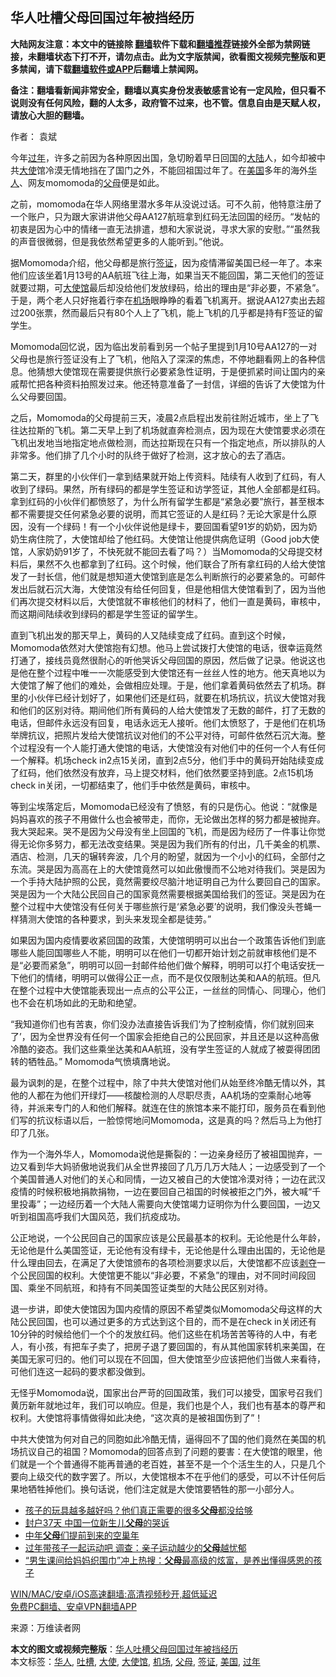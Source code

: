  <h2>华人吐槽父母回国过年被挡经历</h2> <p class="notice"><b>大陆网友注意：本文中的链接除 <a href="https://github.com/bannedbook/fanqiang" >翻墙</a>软件下载和<a href="https://github.com/killgcd/justmysocks/blob/master/README.md">翻墙推荐</a>链接外全部为禁网链接，未翻墙状态下打不开，请勿点击。此为文字版禁闻，欲看图文视频完整版和更多禁闻，请下载<a href="https://github.com/bannedbook/fanqiang">翻墙软件或APP</a>后翻墙上禁闻网。</p><p>备注：翻墙看新闻非常安全，翻墙以真实身份发表敏感言论有一定风险，但只看不说则没有任何风险，翻的人太多，政府管不过来，也不管。信息自由是天赋人权，请放心大胆的翻墙。</b></p>  <div class="entry"> <p>作者： 袁斌</p> <p>今年<a href="https://www.bannedbook.org/bnews/tag/%E8%BF%87%E5%B9%B4/" class="st_tag internal_tag" rel="tag" title="标签 过年 下的日志">过年</a>，许多之前因为各种原因出国，急切盼着早日回国的<span class='wp_keywordlink_affiliate'><a href="https://www.bannedbook.org/" title="大陆" target="_blank">大陆</a></span>人，如今却被中共<a href="https://www.bannedbook.org/bnews/tag/%E5%A4%A7%E4%BD%BF/" class="st_tag internal_tag" rel="tag" title="标签 大使 下的日志">大使</a>馆冷漠无情地挡在了国门之外，不能回祖国过年了。在<a href="https://www.bannedbook.org/bnews/tag/%e7%be%8e%e5%9b%bd/" class="st_tag internal_tag" rel="tag" title="标签 美国 下的日志">美国</a>多年的海外<a href="https://www.bannedbook.org/bnews/tag/%e5%8d%8e%e4%ba%ba/" class="st_tag internal_tag" rel="tag" title="标签 华人 下的日志">华人</a>、网友momomoda的<a href="https://www.bannedbook.org/bnews/tag/%e7%88%b6%e6%af%8d/" class="st_tag internal_tag" rel="tag" title="标签 父母 下的日志">父母</a>便是如此。</p> <p>之前，momomoda在华人网络里潜水多年从没说过话。可不久前，他特意注册了一个账户，只为跟大家讲讲他父母AA127航班拿到红码无法回国的经历。“发帖的初衷是因为心中的情绪一直无法排遣，想和大家说说，寻求大家的安慰。”“虽然我的声音很微弱，但是我依然希望更多的人能听到。”他说。</p> <p>据Momomoda介绍，他父母都是旅行<a href="https://www.bannedbook.org/bnews/tag/%e7%ad%be%e8%af%81/" class="st_tag internal_tag" rel="tag" title="标签 签证 下的日志">签证</a>，因为疫情滞留美国已经一年了。本来他们应该坐着1月13号的AA航班飞往上海，如果当天不能回国，第二天他们的签证就要过期，可<a href="https://www.bannedbook.org/bnews/tag/%E5%A4%A7%E4%BD%BF%E9%A6%86/" class="st_tag internal_tag" rel="tag" title="标签 大使馆 下的日志">大使馆</a>最后却没给他们发放绿码，给出的理由是‌‌“非必要，不紧急‌‌”。于是，两个老人只好拖着行李在<a href="https://www.bannedbook.org/bnews/tag/%e6%9c%ba%e5%9c%ba/" class="st_tag internal_tag" rel="tag" title="标签 机场 下的日志">机场</a>眼睁睁的看着飞机离开。据说AA127卖出去超过200张票，然而最后只有80个人上了飞机，能上飞机的几乎都是持有F签证的留学生。</p>  <p>Momomoda回忆说，因为临出发前看到另一个帖子里提到1月10号AA127的一对父母也是旅行签证没有上了飞机，他陷入了深深的焦虑，不停地翻看网上的各种信息。他猜想大使馆现在需要提供旅行必要紧急性证明，于是便抓紧时间让国内的亲戚帮忙把各种资料拍照发过来。他还特意准备了一封信，详细的告诉了大使馆为什么父母要回国。</p> <p>之后，Momomoda的父母提前三天，凌晨2点启程出发前往附近城市，坐上了飞往达拉斯的飞机。第二天早上到了机场就直奔检测点，因为现在大使馆要求必须在飞机出发地当地指定地点做检测，而达拉斯现在只有一个指定地点，所以排队的人非常多。他们排了几个小时的队终于做好了检测，这才放心的去了酒店。</p> <p>第二天，群里的小伙伴们一拿到结果就开始上传资料。陆续有人收到了红码，有人收到了绿码。果然，所有绿码的都是学生签证和访学签证，其他人全部都是红码。拿到红码的小伙伴们都愤怒了，为什么所有留学生都是‌‌“紧急必要‌‌”旅行，甚至根本都不需要提交任何紧急必要的说明，而其它签证的人是红码？无论大家是什么原因，没有一个绿码！有一个小伙伴说他是绿卡，要回国看望91岁的奶奶，因为奶奶生病住院了，大使馆却给了他红码。大使馆让他提供病危证明（Good job大使馆，人家奶奶91岁了，不快死就不能回去看了吗？）当Momomoda的父母提交材料后，果然不久也都拿到了红码。这个时候，他们联合了所有拿红码的人给大使馆发了一封长信，他们就是想知道大使馆到底是怎么判断旅行的必要紧急的。可邮件发出后就石沉大海，大使馆没有给任何回复，但是他相信大使馆看到了，因为当他们再次提交材料以后，大使馆就不审核他们的材料了，他们一直是黄码，审核中，而这期间陆续收到绿码的都是学生签证的留学生。</p> <p>直到飞机出发的那天早上，黄码的人又陆续变成了红码。直到这个时候，Momomoda依然对大使馆抱有幻想。他马上尝试拨打大使馆的电话，很幸运竟然打通了，接线员竟然很耐心的听他哭诉父母回国的原因，然后做了记录。他说这也是他在整个过程中唯一一次能感受到大使馆还有一丝丝人性的地方。他天真地以为大使馆了解了他们的难处，会做相应处理。于是，他们拿着黄码依然去了机场。群里的小伙伴已经计划好了，如果他们还是红码，就要在机场抗议，抗议大使馆对我和他们的区别对待。期间他们所有黄码的人给大使馆发了无数的邮件，打了无数的电话，但邮件永远没有回复，电话永远无人接听。他们太愤怒了，于是他们在机场举牌抗议，把照片发给大使馆抗议对他们的不公平对待，可邮件依然石沉大海。整个过程没有一个人能打通大使馆的电话，大使馆没有对他们中的任何一个人有任何一个解释。机场check in2点15关闭，直到2点5分，他们手中的黄码开始陆续变成了红码，他们依然没有放弃，马上提交材料，他们依然要坚持到底。2点15机场check in关闭，一切都结束了，他们手中依然是黄码，审核中。</p>  <p>等到尘埃落定后，Momomoda已经没有了愤怒，有的只是伤心。他说：“就像是妈妈喜欢的孩子不用做什么也会被带走，而你，无论做出怎样的努力都是被抛弃。我大哭起来。哭不是因为父母没有坐上回国的飞机，而是因为经历了一件事让你觉得无论你多努力，都无法改变结果。哭是因为我们所有的付出，几千美金的机票、酒店、检测，几天的辗转奔波，几个月的盼望，就因为一个小小的红码，全部付之东流。哭是因为高高在上的大使馆竟然可以如此傲慢而不公地对待我们。哭是因为一个手持大陆护照的公民，竟然需要绞尽脑汁地证明自己为什么要回自己的国家。哭是因为一个大陆公民回自己的国家竟然需要根据美国给我们的签证。哭是因为在整个过程中大使馆没有任何关于哪些旅行是‌‌‘紧急必要’的说明，我们像没头苍蝇一样猜测大使馆的各种要求，到头来发现全都是徒劳。”</p> <p>如果因为国内疫情要收紧回国的政策，大使馆明明可以出台一个政策告诉他们到底哪些人能回国哪些人不能，明明可以在他们一切都开始计划之前就审核他们是不是‌‌“必要而紧急‌‌”，明明可以回一封邮件给他们做个解释，明明可以打个电话安抚一下他们的情绪，明明可以做得公正一点，而不是仅仅限制达美和AA的航班。但凡在整个过程中大使馆能表现出一点点的公平公正，一丝丝的同情心、同理心，他们也不会在机场如此的无助和绝望。</p> <p>“我知道你们也有苦衷，你们没办法直接告诉我们‘为了控制疫情，你们就别回来了’‌‌，因为全世界没有任何一个国家会拒绝自己的公民回家，并且还是以这种高傲冷酷的姿态。我们这些乘坐达美和AA航班，没有学生签证的人就成了被耍得团团转的牺牲品。” Momomoda气愤填膺地说。</p> <p>最为讽刺的是，在整个过程中，除了中共大使馆对他们从始至终冷酷无情以外，其他的人都在为他们开绿灯——核酸检测的人尽职尽责，AA机场的空乘耐心地等待，并派来专门的人和他们解释。就连在住的旅馆本来不能打印，服务员在看到他们写的抗议标语以后，一脸惊愕地问Momomoda，这是真的吗？然后马上为他打印了几张。</p>  <p>作为一个海外华人，Momomoda说他是撕裂的：一边亲身经历了被祖国抛弃，一边又看到华大妈骄傲地说我们从全世界接回了几万几万大陆人；一边感受到了一个个美国普通人对他们的关心和同情，一边又被自己的大使馆冷漠对待；一边在武汉疫情的时候积极地捐款捐物，一边在要回自己祖国的时候被拒之门外，被大喊‌‌“千里投毒‌‌”；一边经历着一个大陆人需要向大使馆竭力证明你为什么要回国，一边又听到祖国高呼我们大国风范，我们抗疫成功。</p> <p>公正地说，一个公民回自己的国家应该是公民最基本的权利。无论他是什么年龄，无论他是什么美国签证，无论他有没有绿卡，无论他是什么理由出国的，无论他是什么理由回去，在满足了大使馆颁布的各项检测要求以后，大使馆都不应该<span class='wp_keywordlink'><a href="https://www.bannedbook.org/forum2/topic21.html" title="《剥夺》 黄建民 著" target="_blank">剥夺</a></span>一个公民回国的权利。大使馆更不能以‌‌“非必要，不紧急‌‌”的理由，对不同时间段回国、乘坐不同航班，和持有不同美国签证类型的大陆公民区别对待。</p> <p>退一步讲，即使大使馆因为国内疫情的原因不希望类似Momomoda父母这样的大陆公民回国，也可以通过更多的方式达到这个目的，而不是在check in关闭还有10分钟的时候给他们一个个的发放红码。他们这些在机场苦苦等待的人中，有老人，有小孩，有把车子卖了，把房子退了要回国的，有从其他国家转机来美国，在美国无家可归的。他们可以现在不回国，但大使馆至少应该把他们当做人来看待，可他们连这一起码的要求都没做到。</p> <p>无怪乎Momomoda说，国家出台严苛的回国政策，我们可以接受，国家号召我们黄历新年就地过年，我们可以响应。但是，我们也是个人，我们也有基本的尊严和权利。大使馆将事情做得如此决绝，“这次真的是被祖国伤到了”！</p>  <p>中共大使馆为何对自己的同胞如此冷酷无情，逼得回不了国的他们竟然在美国的机场抗议自己的祖国？Momomoda的回答点到了问题的要害：在大使馆的眼里，他们就是一个个普通得不能再普通的老百姓，甚至不是一个个活生生的人，只是几个要向上级交代的数字罢了。所以，大使馆根本不在乎他们的感受，可以不计任何后果地牺牲掉他们。换句话说，他们注定就是大使馆要牺牲的那一小部分人。</p> <ul class='op-related-articles' title='相关阅读'> <li><a href='https://www.bannedbook.org/bnews/lifebaike/20210212/1486126.html' target='_blank'>孩子的玩具越多越好吗？他们真正需要的很多<b>父母</b>都没给够</a></li> <li><a href='https://www.bannedbook.org/bnews/cbnews/20210211/1485429.html' target='_blank'>封户37天 中国一位新生儿<b>父母</b>的哭诉</a></li> <li><a href='https://www.bannedbook.org/bnews/ssgc/20210210/1485245.html' target='_blank'>中年<b>父母</b>们提前到来的空巢年</a></li> <li><a href='https://www.bannedbook.org/bnews/comments/20210210/1485129.html' target='_blank'>过年带孩子一起运动吧 调查：亲子运动越少的<b>父母</b>越忧郁</a></li> <li><a href='https://www.bannedbook.org/bnews/lifebaike/20210209/1484205.html' target='_blank'>“男生课间给妈妈织围巾”冲上热搜：<b>父母</b>最高级的炫富，是养出懂得感恩的孩子</a></li> </ul> <p class="texttj"> <a href="https://github.com/bannedbook/fanqiang/wiki/V2ray%E6%9C%BA%E5%9C%BA" target="_blank">WIN/MAC/安卓/iOS高速翻墙:高清视频秒开,超低延迟</a><br/> <a href="https://github.com/bannedbook/fanqiang/wiki/%E7%A6%81%E9%97%BB%E7%BD%91%E5%AE%89%E5%8D%93%E7%BF%BB%E5%A2%99%E6%96%B0%E9%97%BBAPP" target="_blank">免费PC翻墙、安卓VPN翻墙APP</a></p><p> 来源：万维读者网 </p><a name='sharetosocial'></a>       <div><b>本文的图文或视频完整版</b>：<a href='https://www.bannedbook.org/bnews/cbnews/20210213/1486854.html'>华人吐槽父母回国过年被挡经历</a></div>  </div><!--END ENTRY--> <div class="postfooter"> <div>本文标签：<a href="https://www.bannedbook.org/bnews/tag/%e5%8d%8e%e4%ba%ba/" rel="tag">华人</a>, <a href="https://www.bannedbook.org/bnews/tag/%E5%90%90%E6%A7%BD/" rel="tag">吐槽</a>, <a href="https://www.bannedbook.org/bnews/tag/%E5%A4%A7%E4%BD%BF/" rel="tag">大使</a>, <a href="https://www.bannedbook.org/bnews/tag/%E5%A4%A7%E4%BD%BF%E9%A6%86/" rel="tag">大使馆</a>, <a href="https://www.bannedbook.org/bnews/tag/%e6%9c%ba%e5%9c%ba/" rel="tag">机场</a>, <a href="https://www.bannedbook.org/bnews/tag/%e7%88%b6%e6%af%8d/" rel="tag">父母</a>, <a href="https://www.bannedbook.org/bnews/tag/%e7%ad%be%e8%af%81/" rel="tag">签证</a>, <a href="https://www.bannedbook.org/bnews/tag/%e7%be%8e%e5%9b%bd/" rel="tag">美国</a>, <a href="https://www.bannedbook.org/bnews/tag/%E8%BF%87%E5%B9%B4/" rel="tag">过年</a></div>  </div><!--END POSTFOOTER--> 